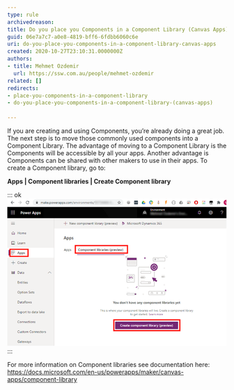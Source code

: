```yaml
---
type: rule
archivedreason: 
title: Do you place you Components in a Component Library (Canvas Apps)?
guid: 06e7a7c7-a0e8-4819-bff6-6fdbb6060c6e
uri: do-you-place-you-components-in-a-component-library-canvas-apps
created: 2020-10-27T23:10:31.0000000Z
authors:
- title: Mehmet Ozdemir
  url: https://ssw.com.au/people/mehmet-ozdemir
related: []
redirects:
- place-you-components-in-a-component-library
- do-you-place-you-components-in-a-component-library-(canvas-apps)

---
```


If you are creating and using Components, you’re already doing a great job. The next step is to move those commonly used components into a Component Library. The advantage of moving to a Component Library is the Components will be accessible by all your apps. Another advantage is Components can be shared with other makers to use in their apps. To create a Component library, go to:

**Apps | Component libraries | Create Component library**

<!--endintro-->

::: ok  
![Figure: Create a new component library](create-component-library.png)  
:::

For more information on Component libraries see documentation here:     https://docs.microsoft.com/en-us/powerapps/maker/canvas-apps/component-library

